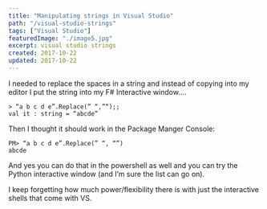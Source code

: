 ```yaml
---
title: "Manipulating strings in Visual Studio"
path: "/visual-studio-strings"
tags: ["Visual Studio"]
featuredImage: "./image5.jpg"
excerpt: visual studio strings
created: 2017-10-22
updated: 2017-10-22
---
```


I needed to replace the spaces in a string and instead of copying into my editor I put the string into my F# Interactive window….
```
> “a b c d e”.Replace(” “,”“);;
val it : string = “abcde”
```
Then I thought it should work in the Package Manger Console:
```
PM> “a b c d e”.Replace(” “, “”)
abcde
```
And yes you can do that in the powershell as well and you can try the Python interactive window (and I’m sure the list can go on).

I keep forgetting how much power/flexibility there is with just the interactive shells that come with VS.

